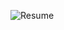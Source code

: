 ![Resume](https://user-images.githubusercontent.com/30195666/99911558-56e2c080-2d1b-11eb-83a2-9c06dc71c844.png)
